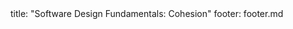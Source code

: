 <frontmatter>
title: "Software Design Fundamentals: Cohesion"
footer: footer.md
</frontmatter>

<include src="navbar.md" boilerplate />

<include src="container-inPage-asFlat.md" boilerplate />